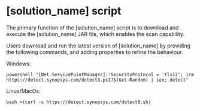 # [solution_name] script

The primary function of the [solution_name] script is to download and execute the [solution_name] JAR file, which enables the scan capability.

Users download and run the latest version of [solution_name] by providing the following commands, and adding properties to refine the behaviour.

Windows:
````
powershell "[Net.ServicePointManager]::SecurityProtocol = 'tls12'; irm https://detect.synopsys.com/detect8.ps1?$(Get-Random) | iex; detect"
````

Linux/MacOs:
````
bash <(curl -s https://detect.synopsys.com/detect8.sh)
````
